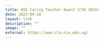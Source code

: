```yaml
---
title: NIE Caring Teacher Award (CTA 2024)
date: 2023-09-26
layout: link
description: ""
image: ""
external: https://www.cta.nie.edu.sg/
---
```

